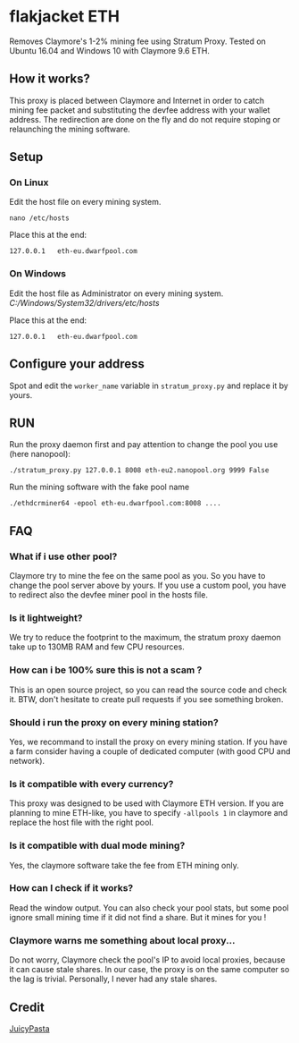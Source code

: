 # flakjacket ETH

Removes Claymore's 1-2% mining fee using Stratum Proxy. Tested on Ubuntu 16.04 and Windows 10 with Claymore 9.6 ETH.

## How it works?
This proxy is placed between Claymore and Internet in order to catch mining fee packet and substituting the devfee address with your wallet address. The redirection are done on the fly and do not require stoping or relaunching the mining software.

## Setup

### On Linux
Edit the host file on every mining system.
```
nano /etc/hosts
```
Place this at the end:
```
127.0.0.1   eth-eu.dwarfpool.com
```

### On Windows
Edit the host file as Administrator on every mining system. 
_C:/Windows/System32/drivers/etc/hosts_

Place this at the end:
```
127.0.0.1   eth-eu.dwarfpool.com
```

## Configure your address
Spot and edit the `worker_name` variable in `stratum_proxy.py` and replace it by yours.

## RUN
Run the proxy daemon first and pay attention to change the pool you use (here nanopool):
```
./stratum_proxy.py 127.0.0.1 8008 eth-eu2.nanopool.org 9999 False
```

Run the mining software with the fake pool name
```
./ethdcrminer64 -epool eth-eu.dwarfpool.com:8008 ....
```


## FAQ

### What if i use other pool?
Claymore try to mine the fee on the same pool as you. So you have to change the pool server above by yours.
If you use a custom pool, you have to redirect also the devfee miner pool in the hosts file.

### Is it lightweight?
We try to reduce the footprint to the maximum, the stratum proxy daemon take up to 130MB RAM and few CPU resources.

### How can i be 100% sure this is not a scam ?
This is an open source project, so you can read the source code and check it. BTW, don't hesitate to create pull requests if you see something broken.

### Should i run the proxy on every mining station?
Yes, we recommand to install the proxy on every mining station. If you have a farm consider having a couple of dedicated computer (with good CPU and network).

### Is it compatible with every currency?
This proxy was designed to be used with Claymore ETH version. If you are planning to mine ETH-like, you have to specify `-allpools 1` in claymore and replace the host file with the right pool.

### Is it compatible with dual mode mining?
Yes, the claymore software take the fee from ETH mining only.

### How can I check if it works?
Read the window output. You can also check your pool stats, but some pool ignore small mining time if it did not find a share. But it mines for you !

### Claymore warns me something about local proxy...
Do not worry, Claymore check the pool's IP to avoid local proxies, because it can cause stale shares. In our case, the proxy is on the same computer so the lag is trivial. Personally, I never had any stale shares.

## Credit
[JuicyPasta](https://github.com/JuicyPasta)

